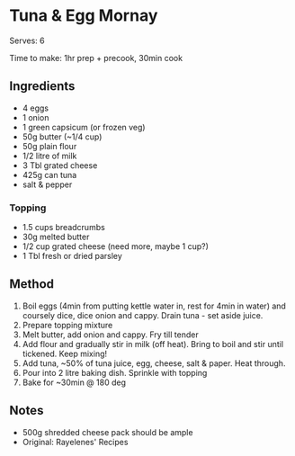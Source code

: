 # Tuna & Egg Mornay

Serves: 6

Time to make: 1hr prep + precook, 30min cook

## Ingredients

* 4 eggs
* 1 onion
* 1 green capsicum (or frozen veg)
* 50g butter (~1/4 cup)
* 50g plain flour
* 1/2 litre of milk
* 3 Tbl grated cheese
* 425g can tuna
* salt & pepper 

### Topping
* 1.5 cups breadcrumbs
* 30g melted butter
* 1/2 cup grated cheese (need more, maybe 1 cup?)
* 1 Tbl fresh or dried parsley

## Method

1. Boil eggs (4min from putting kettle water in, rest for 4min in water) and coursely dice, dice onion and cappy. Drain tuna - set aside juice.
2. Prepare topping mixture
3. Melt butter, add onion and cappy. Fry till tender
4. Add flour and gradually stir in milk (off heat). Bring to boil and stir until tickened. Keep mixing!
5. Add tuna, ~50% of tuna juice, egg, cheese, salt & paper. Heat through.
6. Pour into 2 litre baking dish. Sprinkle with topping
7. Bake for ~30min @ 180 deg

## Notes

* 500g shredded cheese pack should be ample
* Original: Rayelenes' Recipes
